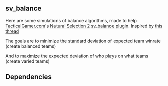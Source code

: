 ## sv_balance

Here are some simulations of balance algorithms, made to help [TacticalGamer.com][]'s [Natural Selection 2][] [sv_balance plugin][]. Inspired by [this thread][]

The goals are to minimize the standard deviation of expected team winrate
 (create balanced teams)

And to maximize the expected deviation of who plays on what teams
 (create varied teams)

## Dependencies

[this thread]: http://www.tacticalgamer.com/natural-selection-general-discussion/191679-sv_balance-creates-mis-numbered-teams.html
[TacticalGamer.com]: http://tacticalgamer.com
[Natural Selection 2]: http://unknownworlds.com/ns2/
[sv_balance plugin]: https://github.com/lancehilliard/TGNS/blob/master/ns2/lua/plugins/balance.lua